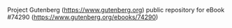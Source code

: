 Project Gutenberg (https://www.gutenberg.org) public repository for
eBook #74290 (https://www.gutenberg.org/ebooks/74290)
